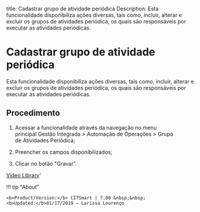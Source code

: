 title: Cadastrar grupo de atividade periódica
Description: Esta funcionalidade disponibiliza ações diversas, tais como, incluir, alterar e excluir os grupos de atividades periódica, os quais são responsáveis por executar as atividades periódicas. 
# Cadastrar grupo de atividade periódica

Esta funcionalidade disponibiliza ações diversas, tais como, incluir, alterar e excluir os grupos de atividades periódica, os quais são responsáveis por executar as atividades periódicas.

Procedimento
------------

1.  Acessar a funcionalidade através da navegação no menu principal Gestão
    Integrada \> Automação de Operações \> Grupo de Atividades Periódica;

2.  Preencher os campos disponibilizados;

3.  Clicar no botão "Gravar".


<i class='fa fa-youtube-play  fa-2x' style='color:#97ce17;vertical-align: middle;'> </i> [Video Library](https://www.youtube.com/playlist?list=PLB5qK2uzf2RNUc7XoNAAOyo3Ex5fKM2db)'

!!! tip "About"

    <b>Product/Version:</b> CITSmart | 7.00 &nbsp;&nbsp;
    <b>Updated:</b>01/17/2019 – Larissa Lourenço
